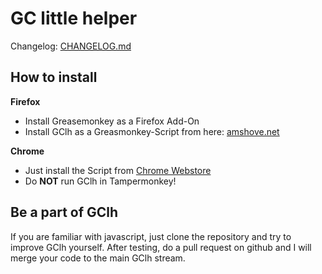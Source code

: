 GC little helper
================

Changelog: [CHANGELOG.md](https://github.com/amshove/GC_little_helper/blob/master/CHANGELOG.md)

How to install
--------------
**Firefox**
* Install Greasemonkey as a Firefox Add-On
* Install GClh as a Greasmonkey-Script from here: [amshove.net](http://www.amshove.net/greasemonkey/updates.php)

**Chrome**
* Just install the Script from [Chrome Webstore](https://chrome.google.com/webstore/detail/gc-little-helper/aimnideehoepfoiniigacdpefnlngnob)
* Do **NOT** run GClh in Tampermonkey!

Be a part of GClh
-----------------
If you are familiar with javascript, just clone the repository and try to improve GClh yourself. After testing, do a pull request on github and I will merge your code to the main GClh stream.
